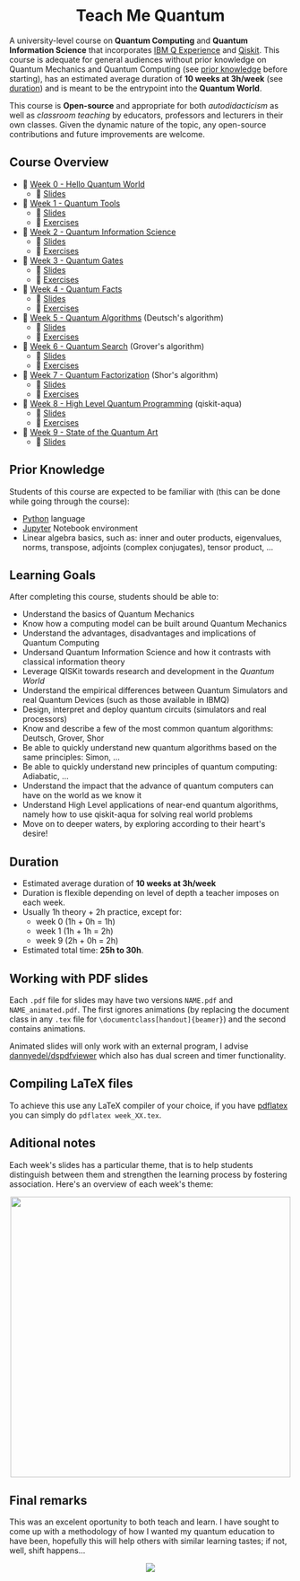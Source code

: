 <h1 align="center">Teach Me Quantum</h1>

<!-- This course and all its materials can be found at https://github.com/msramalho/Teach-Me-Quantum  where they are constantly updated, subject to open source contributions and community -->

A university-level course on **Quantum Computing** and **Quantum Information Science** that incorporates [IBM Q Experience](https://quantumexperience.ng.bluemix.net/qx/experience) and [Qiskit](https://www.qiskit.org/). This course is adequate for general audiences without prior knowledge on Quantum Mechanics and Quantum Computing (see [prior knowledge](#prior-knowledge) before starting), has an estimated average duration of **10 weeks at 3h/week** (see [duration](#duration)) and is meant to be the entrypoint into the **Quantum World**.

This course is **Open-source** and appropriate for both _autodidacticism_ as well as _classroom teaching_ by educators, professors and lecturers in their own classes. Given the dynamic nature of the topic, any open-source contributions and future improvements are welcome.

## Course Overview

 * 📁 [Week 0 - Hello Quantum World](Week%200%20-%20Hello%20Quantum%20World)
     * 📖 [Slides](Week%200%20-%20Hello%20Quantum%20World/slides.pdf)
 * 📁 [Week 1 - Quantum Tools](Week%201%20-%20Quantum%20Tools)
     * 📖 [Slides](Week%201%20-%20Quantum%20Tools/slides.pdf)
     * 📁 [Exercises](Week%201%20-%20Quantum%20Tools/exercises)
 * 📁 [Week 2 - Quantum Information Science](Week%202%20-%20Quantum%20Information%20Science)
     * 📖 [Slides](Week%202%20-%20Quantum%20Information%20Science/slides.pdf)
     * 📁 [Exercises](Week%202%20-%20Quantum%20Information%20Science/exercises)
 * 📁 [Week 3 - Quantum Gates](Week%203%20-%20Quantum%20Gates)
     * 📖 [Slides](Week%203%20-%20Quantum%20Gates/slides.pdf)
     * 📁 [Exercises](Week%203%20-%20Quantum%20Gates/exercises)
 * 📁 [Week 4 - Quantum Facts](Week%204%20-%20Quantum%20Facts)
     * 📖 [Slides](Week%204%20-%20Quantum%20Facts/slides.pdf)
     * 📁 [Exercises](Week%204%20-%20Quantum%20Facts/exercises)
 * 📁 [Week 5 - Quantum Algorithms](Week%205%20-%20Quantum%20Algorithms) (Deutsch's algorithm)
     * 📖 [Slides](Week%205%20-%20Quantum%20Algorithms/slides.pdf)
     * 📁 [Exercises](Week%205%20-%20Quantum%20Algorithms/exercises)
 * 📁 [Week 6 - Quantum Search](Week%206%20-%20Quantum%20Search) (Grover's algorithm)
     * 📖 [Slides](Week%206%20-%20Quantum%20Search/slides.pdf)
     * 📁 [Exercises](Week%206%20-%20Quantum%20Search/exercises)
 * 📁 [Week 7 - Quantum Factorization](Week%207%20-%20Quantum%20Factorization) (Shor's algorithm)
     * 📖 [Slides](Week%207%20-%20Quantum%20Factorization/slides.pdf)
     * 📁 [Exercises](Week%207%20-%20Quantum%20Factorization/exercises)
 * 📁 [Week 8 - High Level Quantum Programming](Week%208%20-%20High%20Level%20Quantum%20Programming) (qiskit-aqua)
     * 📖 [Slides](Week%208%20-%20High%20Level%20Quantum%20Programming/slides.pdf)
     * 📁 [Exercises](Week%208%20-%20High%20Level%20Quantum%20Programming/exercises)
 * 📁 [Week 9 - State of the Quantum Art](Week%209%20-%20State%20of%20the%20Quantum%20Art) 
     * 📖 [Slides](Week%209%20-%20State%20of%20the%20Quantum%20Art/slides.pdf)

## Prior Knowledge
Students of this course are expected to be familiar with (this can be done while going through the course):
 * [Python](https://www.python.org/) language
 * [Jupyter](http://jupyter.org/) Notebook environment
 * Linear algebra basics, such as: inner and outer products, eigenvalues, norms, transpose, adjoints (complex conjugates), tensor product, ...

## Learning Goals
After completing this course, students should be able to:
 * Understand the basics of Quantum Mechanics
 * Know how a computing model can be built around Quantum Mechanics
 * Understand the advantages, disadvantages and implications of Quantum Computing
 * Undersand Quantum Information Science and how it contrasts with classical information theory
 * Leverage QISKit towards research and development in the _Quantum World_
 * Understand the empirical differences between Quantum Simulators and real Quantum Devices (such as those available in IBMQ)
 * Design, interpret and deploy quantum circuits (simulators and real processors)
 * Know and describe a few of the most common quantum algorithms: Deutsch, Grover, Shor
 * Be able to quickly understand new quantum algorithms based on the same principles: Simon, ...
 * Be able to quickly understand new principles of quantum computing: Adiabatic, ...
 * Understand the impact that the advance of quantum computers can have on the world as we know it
 * Understand High Level applications of near-end quantum algorithms, namely how to use qiskit-aqua for solving real world problems
 * Move on to deeper waters, by exploring according to their heart's desire!

## Duration
 * Estimated average duration of **10 weeks at 3h/week**
 * Duration is flexible depending on level of depth a teacher imposes on each week.
 * Usually 1h theory + 2h practice, except for:
     * week 0 (1h + 0h = 1h)
     * week 1 (1h + 1h = 2h)
     * week 9 (2h + 0h = 2h)
* Estimated total time: **25h to 30h**.

## Working with PDF slides
Each `.pdf` file for slides may have two versions `NAME.pdf` and `NAME_animated.pdf`. The first ignores animations (by replacing the document class in any `.tex` file for `\documentclass[handout]{beamer}`) and the second contains animations.

Animated slides will only work with an external program, I advise [dannyedel/dspdfviewer](https://github.com/dannyedel/dspdfviewer/releases) which also has dual screen and timer functionality.

## Compiling LaTeX files
To achieve this use any LaTeX compiler of your choice, if you have [pdflatex](https://www.tug.org/applications/pdftex/) you can simply do `pdflatex week_XX.tex`.

## Aditional notes
Each week's slides has a particular theme, that is to help students distinguish between them and strengthen the learning process by fostering association. Here's an overview of each week's theme:
<p align="center"><img  width="500px" src="https://i.imgur.com/39Mv9Ra.gif"></p>

## Final remarks
This was an excelent oportunity to both  teach and learn. I have sought to come up with a methodology of how I wanted my quantum education to have been, hopefully this will help others with similar learning tastes; if not, well, shift happens...

<p align="center"><img src="http://assets.amuniversal.com/7c4d9f70a05b012f2fe600163e41dd5b"></p>
